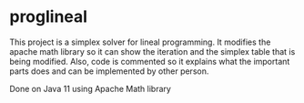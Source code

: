 # proglineal
This project is a simplex solver for lineal programming. It modifies the apache math library so it can show the iteration and the simplex table that is being modified. Also, code is commented
so it explains what the important parts does and can be implemented by other person.

Done on Java 11 using Apache Math library
